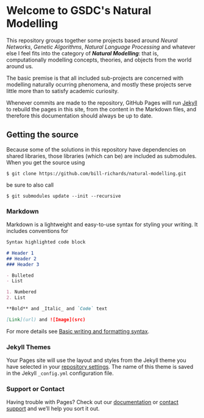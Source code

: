 # Welcome to GSDC's Natural Modelling


This repository groups together some projects based around _Neural Networks_, _Genetic Algorithms_, _Natural Language Processing_ and whatever else I feel fits into the category of _**Natural Modelling**_: that is, computationally modelling concepts, theories, and objects from the world around us.


The basic premise is that all included sub-projects are concerned with modelling naturally ocurring phenomena, and mostly these projects serve little more than to satisfy academic curiosity.

Whenever commits are made to the repository, GitHub Pages willl run [Jekyll](https://jekyllrb.com/) to rebuild the pages in this site, from the content in the Markdown files, and therefore this documentation should always be up to date.

## Getting the source

Because some of the solutions in this repository have dependencies on shared libraries, those libraries (which can be) are included as submodules. 
When you get the source using
```
$ git clone https://github.com/bill-richards/natural-modelling.git
```
be sure to also call 
```
$ git submodules update --init --recursive
```


### Markdown

Markdown is a lightweight and easy-to-use syntax for styling your writing. It includes conventions for

```markdown
Syntax highlighted code block

# Header 1
## Header 2
### Header 3

- Bulleted
- List

1. Numbered
2. List

**Bold** and _Italic_ and `Code` text

[Link](url) and ![Image](src)
```

For more details see [Basic writing and formatting syntax](https://docs.github.com/en/github/writing-on-github/getting-started-with-writing-and-formatting-on-github/basic-writing-and-formatting-syntax).

### Jekyll Themes

Your Pages site will use the layout and styles from the Jekyll theme you have selected in your [repository settings](https://github.com/bill-richards/natural-modelling/settings/pages). The name of this theme is saved in the Jekyll `_config.yml` configuration file.

### Support or Contact

Having trouble with Pages? Check out our [documentation](https://docs.github.com/categories/github-pages-basics/) or [contact support](https://support.github.com/contact) and we’ll help you sort it out.
